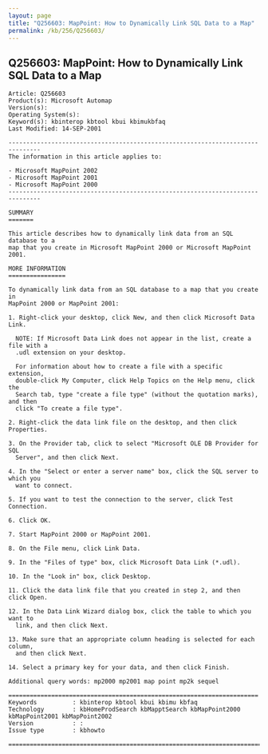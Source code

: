 ```yaml
---
layout: page
title: "Q256603: MapPoint: How to Dynamically Link SQL Data to a Map"
permalink: /kb/256/Q256603/
---
```


## Q256603: MapPoint: How to Dynamically Link SQL Data to a Map

	Article: Q256603
	Product(s): Microsoft Automap
	Version(s): 
	Operating System(s): 
	Keyword(s): kbinterop kbtool kbui kbimukbfaq
	Last Modified: 14-SEP-2001
	
	-------------------------------------------------------------------------------
	The information in this article applies to:
	
	- Microsoft MapPoint 2002 
	- Microsoft MapPoint 2001 
	- Microsoft MapPoint 2000 
	-------------------------------------------------------------------------------
	
	SUMMARY
	=======
	
	This article describes how to dynamically link data from an SQL database to a
	map that you create in Microsoft MapPoint 2000 or Microsoft MapPoint 2001.
	
	MORE INFORMATION
	================
	
	To dynamically link data from an SQL database to a map that you create in
	MapPoint 2000 or MapPoint 2001:
	
	1. Right-click your desktop, click New, and then click Microsoft Data Link.
	
	  NOTE: If Microsoft Data Link does not appear in the list, create a file with a
	  .udl extension on your desktop.
	
	  For information about how to create a file with a specific extension,
	  double-click My Computer, click Help Topics on the Help menu, click the
	  Search tab, type "create a file type" (without the quotation marks), and then
	  click "To create a file type".
	
	2. Right-click the data link file on the desktop, and then click Properties.
	
	3. On the Provider tab, click to select "Microsoft OLE DB Provider for SQL
	  Server", and then click Next.
	
	4. In the "Select or enter a server name" box, click the SQL server to which you
	  want to connect.
	
	5. If you want to test the connection to the server, click Test Connection.
	
	6. Click OK.
	
	7. Start MapPoint 2000 or MapPoint 2001.
	
	8. On the File menu, click Link Data.
	
	9. In the "Files of type" box, click Microsoft Data Link (*.udl).
	
	10. In the "Look in" box, click Desktop.
	
	11. Click the data link file that you created in step 2, and then click Open.
	
	12. In the Data Link Wizard dialog box, click the table to which you want to
	  link, and then click Next.
	
	13. Make sure that an appropriate column heading is selected for each column,
	  and then click Next.
	
	14. Select a primary key for your data, and then click Finish.
	
	Additional query words: mp2000 mp2001 map point mp2k sequel
	
	======================================================================
	Keywords          : kbinterop kbtool kbui kbimu kbfaq
	Technology        : kbHomeProdSearch kbMapptSearch kbMapPoint2000 kbMapPoint2001 kbMapPoint2002
	Version           : :
	Issue type        : kbhowto
	
	=============================================================================
	
